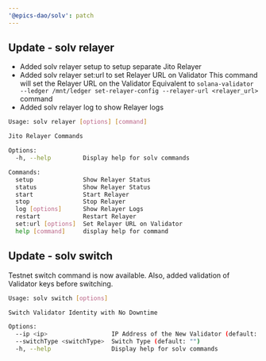 ```yaml
---
'@epics-dao/solv': patch
---
```


## Update - solv relayer

- Added solv relayer setup to setup separate Jito Relayer
- Added solv relayer set:url to set Relayer URL on Validator
  This command will set the Relayer URL on the Validator
  Equivalent to `solana-validator --ledger /mnt/ledger set-relayer-config --relayer-url <relayer_url>` command
- Added solv relayer log to show Relayer logs

```bash
Usage: solv relayer [options] [command]

Jito Relayer Commands

Options:
  -h, --help         Display help for solv commands

Commands:
  setup              Show Relayer Status
  status             Show Relayer Status
  start              Start Relayer
  stop               Stop Relayer
  log [options]      Show Relayer Logs
  restart            Restart Relayer
  set:url [options]  Set Relayer URL on Validator
  help [command]     display help for command
```

## Update - solv switch

Testnet switch command is now available.
Also, added validation of Validator keys before switching.

```bash
Usage: solv switch [options]

Switch Validator Identity with No Downtime

Options:
  --ip <ip>                  IP Address of the New Validator (default: "")
  --switchType <switchType>  Switch Type (default: "")
  -h, --help                 Display help for solv commands
```
